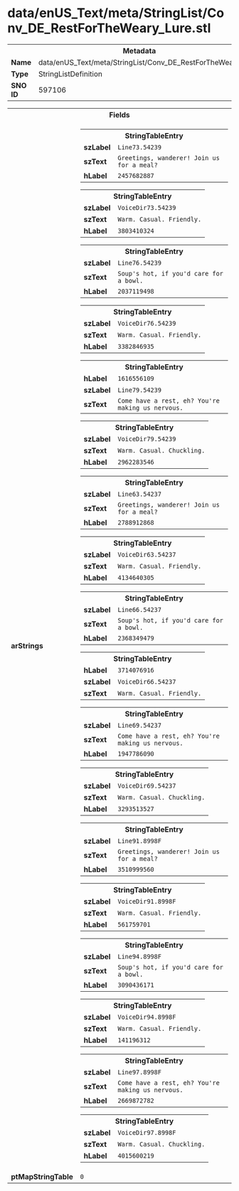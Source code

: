 <h1>data/enUS_Text/meta/StringList/Conv_DE_RestForTheWeary_Lure.stl</h1><table><tr><th colspan="100%">Metadata</th></tr><tr><td><b>Name</b></td><td>data/enUS_Text/meta/StringList/Conv_DE_RestForTheWeary_Lure.stl</td></tr><tr><td><b>Type</b></td><td>StringListDefinition</td></tr><tr><td><b>SNO ID</b></td><td>597106</td></tr></table>

<table><tr><th colspan="100%">Fields</th></tr><tr><td><b>arStrings</b></td><td><table><tr><th colspan="100%">StringTableEntry</th></tr><tr><td><b>szLabel</b></td><td><code>Line73.54239</code></td></tr><tr><td><b>szText</b></td><td><code>Greetings, wanderer! Join us for a meal?</code></td></tr><tr><td><b>hLabel</b></td><td><code>2457682887</code></td></tr></table>


<table><tr><th colspan="100%">StringTableEntry</th></tr><tr><td><b>szLabel</b></td><td><code>VoiceDir73.54239</code></td></tr><tr><td><b>szText</b></td><td><code>Warm. Casual. Friendly.</code></td></tr><tr><td><b>hLabel</b></td><td><code>3803410324</code></td></tr></table>


<table><tr><th colspan="100%">StringTableEntry</th></tr><tr><td><b>szLabel</b></td><td><code>Line76.54239</code></td></tr><tr><td><b>szText</b></td><td><code>Soup's hot, if you'd care for a bowl.</code></td></tr><tr><td><b>hLabel</b></td><td><code>2037119498</code></td></tr></table>


<table><tr><th colspan="100%">StringTableEntry</th></tr><tr><td><b>szLabel</b></td><td><code>VoiceDir76.54239</code></td></tr><tr><td><b>szText</b></td><td><code>Warm. Casual. Friendly.</code></td></tr><tr><td><b>hLabel</b></td><td><code>3382846935</code></td></tr></table>


<table><tr><th colspan="100%">StringTableEntry</th></tr><tr><td><b>hLabel</b></td><td><code>1616556109</code></td></tr><tr><td><b>szLabel</b></td><td><code>Line79.54239</code></td></tr><tr><td><b>szText</b></td><td><code>Come have a rest, eh? You're making us nervous.</code></td></tr></table>


<table><tr><th colspan="100%">StringTableEntry</th></tr><tr><td><b>szLabel</b></td><td><code>VoiceDir79.54239</code></td></tr><tr><td><b>szText</b></td><td><code>Warm. Casual. Chuckling.</code></td></tr><tr><td><b>hLabel</b></td><td><code>2962283546</code></td></tr></table>


<table><tr><th colspan="100%">StringTableEntry</th></tr><tr><td><b>szLabel</b></td><td><code>Line63.54237</code></td></tr><tr><td><b>szText</b></td><td><code>Greetings, wanderer! Join us for a meal?</code></td></tr><tr><td><b>hLabel</b></td><td><code>2788912868</code></td></tr></table>


<table><tr><th colspan="100%">StringTableEntry</th></tr><tr><td><b>szLabel</b></td><td><code>VoiceDir63.54237</code></td></tr><tr><td><b>szText</b></td><td><code>Warm. Casual. Friendly.</code></td></tr><tr><td><b>hLabel</b></td><td><code>4134640305</code></td></tr></table>


<table><tr><th colspan="100%">StringTableEntry</th></tr><tr><td><b>szLabel</b></td><td><code>Line66.54237</code></td></tr><tr><td><b>szText</b></td><td><code>Soup's hot, if you'd care for a bowl.</code></td></tr><tr><td><b>hLabel</b></td><td><code>2368349479</code></td></tr></table>


<table><tr><th colspan="100%">StringTableEntry</th></tr><tr><td><b>hLabel</b></td><td><code>3714076916</code></td></tr><tr><td><b>szLabel</b></td><td><code>VoiceDir66.54237</code></td></tr><tr><td><b>szText</b></td><td><code>Warm. Casual. Friendly.</code></td></tr></table>


<table><tr><th colspan="100%">StringTableEntry</th></tr><tr><td><b>szLabel</b></td><td><code>Line69.54237</code></td></tr><tr><td><b>szText</b></td><td><code>Come have a rest, eh? You're making us nervous.</code></td></tr><tr><td><b>hLabel</b></td><td><code>1947786090</code></td></tr></table>


<table><tr><th colspan="100%">StringTableEntry</th></tr><tr><td><b>szLabel</b></td><td><code>VoiceDir69.54237</code></td></tr><tr><td><b>szText</b></td><td><code>Warm. Casual. Chuckling.</code></td></tr><tr><td><b>hLabel</b></td><td><code>3293513527</code></td></tr></table>


<table><tr><th colspan="100%">StringTableEntry</th></tr><tr><td><b>szLabel</b></td><td><code>Line91.8998F</code></td></tr><tr><td><b>szText</b></td><td><code>Greetings, wanderer! Join us for a meal?</code></td></tr><tr><td><b>hLabel</b></td><td><code>3510999560</code></td></tr></table>


<table><tr><th colspan="100%">StringTableEntry</th></tr><tr><td><b>szLabel</b></td><td><code>VoiceDir91.8998F</code></td></tr><tr><td><b>szText</b></td><td><code>Warm. Casual. Friendly.</code></td></tr><tr><td><b>hLabel</b></td><td><code>561759701</code></td></tr></table>


<table><tr><th colspan="100%">StringTableEntry</th></tr><tr><td><b>szLabel</b></td><td><code>Line94.8998F</code></td></tr><tr><td><b>szText</b></td><td><code>Soup's hot, if you'd care for a bowl.</code></td></tr><tr><td><b>hLabel</b></td><td><code>3090436171</code></td></tr></table>


<table><tr><th colspan="100%">StringTableEntry</th></tr><tr><td><b>szLabel</b></td><td><code>VoiceDir94.8998F</code></td></tr><tr><td><b>szText</b></td><td><code>Warm. Casual. Friendly.</code></td></tr><tr><td><b>hLabel</b></td><td><code>141196312</code></td></tr></table>


<table><tr><th colspan="100%">StringTableEntry</th></tr><tr><td><b>szLabel</b></td><td><code>Line97.8998F</code></td></tr><tr><td><b>szText</b></td><td><code>Come have a rest, eh? You're making us nervous.</code></td></tr><tr><td><b>hLabel</b></td><td><code>2669872782</code></td></tr></table>


<table><tr><th colspan="100%">StringTableEntry</th></tr><tr><td><b>szLabel</b></td><td><code>VoiceDir97.8998F</code></td></tr><tr><td><b>szText</b></td><td><code>Warm. Casual. Chuckling.</code></td></tr><tr><td><b>hLabel</b></td><td><code>4015600219</code></td></tr></table>


</td></tr><tr><td><b>ptMapStringTable</b></td><td><code>0</code></td></tr></table>

